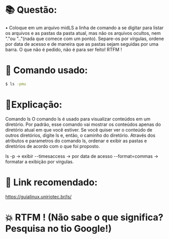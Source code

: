 # 📚 Questão:
• Coloque em um arquivo midLS a linha de comando a se digitar para listar os arquivos
e as pastas da pasta atual, mas não os arquivos ocultos, nem "."ou ".."(nada que
comece com um ponto). Separe-os por vírgulas, ordene por data de acesso e de
maneira que as pastas sejam seguidas por uma barra.
O que não é pedido, não é para ser feito!
RTFM !

# 🖖 Comando usado:
```sh
$ ls -pmu
```

# 📝Explicação: 
Comando ls
O comando ls é usado para visualizar conteúdos em um diretório. Por padrão, esse comando vai mostrar os conteúdos apenas do diretório atual em que você estiver. 
Se você quiser ver o conteúdo de outros diretórios, digite ls e, então, o caminho do diretório.
Através dos atributos e parametros do comando ls, ordenar e exibir as pastas e diretórios de acordo com o que foi proposto.

ls -p -> exibir 
--timesaccess -> por data de acesso
--format=commas -> formatar a exibição por virgulas.

# 🤖 Link recomendado: 
https://guialinux.uniriotec.br/ls/

# 💥 RTFM ! (Não sabe o que significa? Pesquisa no tio Google!) 
